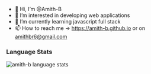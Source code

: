 - 👋 Hi, I’m @Amith-B
- 👀 I’m interested in developing web applications
- 🌱 I’m currently learning javascript full stack
- 📫 How to reach me -> https://amith-b.github.io or on amithbr6@gmail.com

### Language Stats
<p>
 <img src="https://github-readme-stats.vercel.app/api?username=amith-b&show_icons=true&locale=en" alt="amith-b language stats"/> 
 </p>

<!---
Amith-B/Amith-B is a ✨ special ✨ repository because its `README.md` (this file) appears on your GitHub profile.
You can click the Preview link to take a look at your changes.
--->
